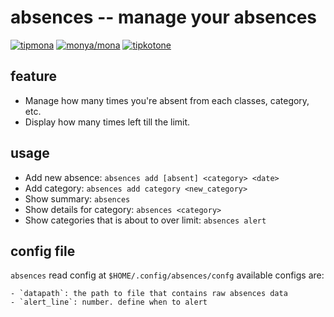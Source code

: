 # absences -- manage your absences

[![tipmona](https://img.shields.io/badge/tipme-%40tipmona-orange.svg)](https://twitter.com/share?text=%40tipmona%20tip%20%40Cj-bc%20)  [![monya/mona](https://img.shields.io/badge/tipme-%40monya/mona-orange.svg)](https://monya-wallet.github.io/a/?address=MBdCkYyfTsCxtm1wZ1XyKWNLFLYj8zMK3V&scheme=monacoin)  [![tipkotone](https://img.shields.io/badge/tipme-%40tipkotone-orange.svg)](https://twitter.com/share?text=%40tipkotone%20tip%20%40Cj-bc%20{1:39})


## feature

  - Manage how many times you're absent from each classes, category, etc.
  - Display how many times left till the limit.

## usage

  - Add new absence: `absences add [absent] <category> <date>`
  - Add category: `absences add category <new_category>`
  - Show summary: `absences`
  - Show details for category: `absences <category>`
  - Show categories that is about to over limit: `absences alert`

## config file

  `absences` read config at `$HOME/.config/absences/confg`
  available configs are:

    - `datapath`: the path to file that contains raw absences data
    - `alert_line`: number. define when to alert
